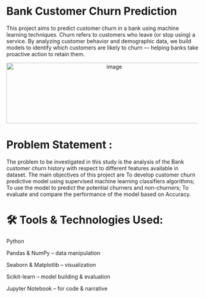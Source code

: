 # Bank Customer Churn Prediction

This project aims to predict customer churn in a bank using machine learning techniques. Churn refers to customers who leave (or stop using) a service. By analyzing customer behavior and demographic data, we build models to identify which customers are likely to churn — helping banks take proactive action to retain them.

<p align="center">
  <img src="https://github.com/user-attachments/assets/5df61cf5-037b-4e25-a823-23a81b0672a5" width="550" height="159" alt="image" />
</p>


# Problem Statement :
The problem to be investigated in this study is the analysis of the Bank customer churn history with respect to different features available in dataset. 
The main objectives of this project are To develop customer churn predictive model using supervised machine learning classifiers algorithms; To use the model to predict the potential churners and non-churners; To evaluate and compare the performance of the model based on Accuracy.






# 🛠️ Tools & Technologies Used:

Python

Pandas & NumPy – data manipulation

Seaborn & Matplotlib – visualization

Scikit-learn – model building & evaluation

Jupyter Notebook – for code & narrative


